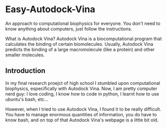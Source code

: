 # Easy-Autodock-Vina

An approach to computational biophysics for everyone. You don't need to know anything about computers, just follow the instructions.

What is Autodock Vina? Autodock Vina is a biocomputational program that calculates the binding of certain biomolecules. Usually, Autodock Vina predicts the binding of a large macromolecule (like a protein) and other smaller molecules. 

## Introduction

In my final research proejct of high school I stumbled upon computational biophysics, especifically with Autodock Vina. Now, I am pretty computer nerd guy: I love coding, I know how to code in python, I learnt how to use ubuntu's bash, etc...

However, when I tried to use Autodock Vina, I found it to be really difficult. You have to manage enormous quantities of information, you do have to know bash, and on top of that Autodock Vina's webpage is a little bit old.
